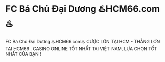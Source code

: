# FC Bá Chủ Đại Dương ♨️HCM66.com♨️

FC Bá Chủ Đại Dương ♨️HCM66.com♨️ CƯỢC LỚN TẠI HCM - THẮNG LỚN TẠI HCM66 . CASINO ONLINE TỐT NHẤT TẠI VIỆT NAM, LỰA CHỌN TỐT NHẤT CỦA BẠN !